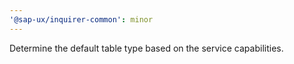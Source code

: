 ```yaml
---
'@sap-ux/inquirer-common': minor
---
```


Determine the default table type based on the service capabilities.
